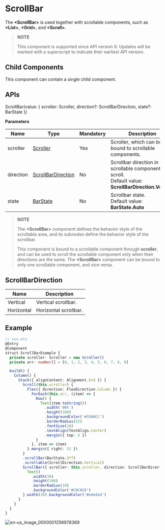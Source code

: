 # ScrollBar

The **\<ScrollBar>** is used together with scrollable components, such as **\<List>**, **\<Grid>**, and **\<Scroll>**.

>  **NOTE**
>
>  This component is supported since API version 8. Updates will be marked with a superscript to indicate their earliest API version.


## Child Components

This component can contain a single child component.


## APIs

ScrollBar(value: { scroller: Scroller, direction?: ScrollBarDirection, state?: BarState })

**Parameters**

| Name| Type| Mandatory| Description|
| -------- | -------- | -------- | -------- |
| scroller | [Scroller](ts-container-scroll.md#scroller) | Yes| Scroller, which can be bound to scrollable components.|
| direction | [ScrollBarDirection](#scrollbardirection) | No| Scrollbar direction in which scrollable components scroll.<br>Default value: **ScrollBarDirection.Vertical**|
| state | [BarState](ts-appendix-enums.md#barstate) | No| Scrollbar state.<br>Default value: **BarState.Auto**|

>  **NOTE**
>
>  The **\<ScrollBar>** component defines the behavior style of the scrollable area, and its subnodes define the behavior style of the scrollbar.
>
>  This component is bound to a scrollable component through **scroller**, and can be used to scroll the scrollable component only when their directions are the same. The **\<ScrollBar>** component can be bound to only one scrollable component, and vice versa.

## ScrollBarDirection

| Name| Description|
| -------- | -------- |
| Vertical | Vertical scrollbar.|
| Horizontal | Horizontal scrollbar.|


## Example

```ts
// xxx.ets
@Entry
@Component
struct ScrollBarExample {
  private scroller: Scroller = new Scroller()
  private arr: number[] = [0, 1, 2, 3, 4, 5, 6, 7, 8, 9]

  build() {
    Column() {
      Stack({ alignContent: Alignment.End }) {
        Scroll(this.scroller) {
          Flex({ direction: FlexDirection.Column }) {
            ForEach(this.arr, (item) => {
              Row() {
                Text(item.toString())
                  .width('90%')
                  .height(100)
                  .backgroundColor('#3366CC')
                  .borderRadius(15)
                  .fontSize(16)
                  .textAlign(TextAlign.Center)
                  .margin({ top: 5 })
              }
            }, item => item)
          }.margin({ right: 52 })
        }
        .scrollBar(BarState.Off)
        .scrollable(ScrollDirection.Vertical)
        ScrollBar({ scroller: this.scroller, direction: ScrollBarDirection.Vertical,state: BarState.Auto }) {
          Text()
            .width(30)
            .height(100)
            .borderRadius(10)
            .backgroundColor('#C0C0C0')
        }.width(30).backgroundColor('#ededed')
      }
    }
  }
}
```


![en-us_image_0000001256978369](figures/en-us_image_0000001256978369.gif)
